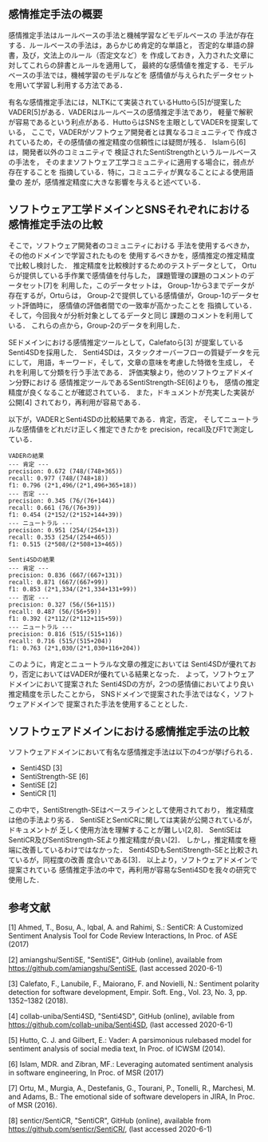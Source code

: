 
## 感情推定手法の概要

感情推定手法はルールベースの手法と機械学習などモデルベースの
手法が存在する．ルールベースの手法は，あらかじめ肯定的な単語と，
否定的な単語の辞書，及び，文法上のルール（否定文など）を
作成しておき，入力された文章に対してこれらの辞書とルールを適用して，
最終的な感情値を推定する．モデルベースの手法では，機械学習のモデルなどを
感情値が与えられたデータセットを用いて学習し利用する方法である．

有名な感情推定手法には，NLTKにて実装されているHuttoら[5]が提案した
VADER[5]がある．VADERはルールベースの感情推定手法であり，
軽量で解釈が容易であるという利点がある．HuttoらはSNSを主眼としてVADERを提案している，
ここで，VADERがソフトウェア開発者とは異なるコミュニティで
作成されているため，その感情値の推定精度の信頼性には疑問が残る．
Islamら[6]は，開発者以外のコミュニティで
検証されたSentiStrengthというルールベースの手法を，
そのままソフトウェア工学コミュニティに適用する場合に，弱点が存在することを
指摘している．特に，コミュニティが異なることによる使用語彙の
差が，感情推定精度に大きな影響を与えると述べている．


## ソフトウェア工学ドメインとSNSそれぞれにおける感情推定手法の比較

そこで，ソフトウェア開発者のコミュニティにおける
手法を使用するべきか，その他のドメインで学習されたものを
使用するべきかを，感情推定の推定精度で比較し検討した．
推定精度を比較検討するためのテストデータとして，
Ortuらが提供している手作業で感情値を付与した，
課題管理の課題のコメントのデータセット[7]を
利用した，このデータセットは，
Group-1から3までデータが存在するが，Ortuらは，
Group-2で提供している感情値が，Group-1のデータセット評価時に，
感情値の評価者間での一致率が高かったことを
指摘している．そして，今回我々が分析対象としてるデータと同じ
課題のコメントを利用している．
これらの点から，Group-2のデータを利用した．


SEドメインにおける感情推定ツールとして，Calefatoら[3]
が提案しているSenti4SDを採用した．
Senti4SDは，スタックオーバーフローの質疑データを元にして，
用語，キーワード，そして，文章の意味を考慮した特徴を生成し，
それを利用して分類を行う手法である．
評価実験より，他のソフトウェアドメイン分野における
感情推定ツールであるSentiStrength-SE[6]よりも，
感情の推定精度が良くなることが確認されている．
また，ドキュメントが充実した実装が公開[4]
されており，再利用が容易である．


以下が，VADERとSenti4SDの比較結果である．肯定，否定，
そしてニュートラルな感情値をどれだけ正しく推定できたかを
precision，recall及びF1で測定している．


```VADERの結果
VADERの結果
--- 肯定 ---
precision: 0.672 (748/(748+365))
recall: 0.977 (748/(748+18))
f1: 0.796 (2*1,496/(2*1,496+365+18))
--- 否定 ---
precision: 0.345 (76/(76+144))
recall: 0.661 (76/(76+39))
f1: 0.454 (2*152/(2*152+144+39))
--- ニュートラル ---
precision: 0.951 (254/(254+13))
recall: 0.353 (254/(254+465))
f1: 0.515 (2*508/(2*508+13+465))
```

```Senti4SDの結果
Senti4SDの結果
--- 肯定 ---
precision: 0.836 (667/(667+131))
recall: 0.871 (667/(667+99))
f1: 0.853 (2*1,334/(2*1,334+131+99))
--- 否定 ---
precision: 0.327 (56/(56+115))
recall: 0.487 (56/(56+59))
f1: 0.392 (2*112/(2*112+115+59))
--- ニュートラル ---
precision: 0.816 (515/(515+116))
recall: 0.716 (515/(515+204))
f1: 0.763 (2*1,030/(2*1,030+116+204))
```

このように，肯定とニュートラルな文章の推定においては
Senti4SDが優れており，否定においてはVADERが優れている結果となった．
よって，ソフトウェアドメインにおいて提案された
Senti4SDの方が，2つの感情値においてより良い推定精度を示したことから，
SNSドメインで提案された手法ではなく，ソフトウェアドメインで
提案された手法を使用することとした．


## ソフトウェアドメインにおける感情推定手法の比較

ソフトウェアドメインにおいて有名な感情推定手法は以下の4つが挙げられる．
- Senti4SD [3]
- SentiStrength-SE [6]
- SentiSE [2]
- SentiCR [1]


この中で，SentiStrength-SEはベースラインとして使用されており，
推定精度は他の手法より劣る．
SentiSEとSentiCRに関しては実装が公開されているが，ドキュメントが
乏しく使用方法を理解することが難しい[2,8]．
SentiSEはSentiCR及びSentiStrength-SEより推定精度が良い[2]．
しかし，推定精度を極端に改善しているわけではなかった．
Senti4SDもSentiStrength-SEと比較されているが，同程度の改善
度合いである[3]．
以上より，ソフトウェアドメインで提案されている
感情推定手法の中で，再利用が容易なSenti4SDを我々の研究で使用した．


## 参考文献

[1]
Ahmed, T., Bosu, A., Iqbal, A. and Rahimi, S.: SentiCR: A Customized Sentiment Analysis Tool for Code Review Interactions, In Proc. of ASE (2017)

[2] 
amiangshu/SentiSE, "SentiSE", GitHub (online), available from <https://github.com/amiangshu/SentiSE>, (last accessed 2020-6-1)

[3] 
Calefato, F., Lanubile, F., Maiorano, F. and Novielli, N.: Sentiment polarity detection for software development, Empir. Soft. Eng., Vol. 23, No. 3, pp. 1352–1382 (2018).

[4] 
collab-uniba/Senti4SD, "Senti4SD", GitHub (online), avilable from <https://github.com/collab-uniba/Senti4SD>, (last accessed 2020-6-1)

[5] 
Hutto, C. J. and Gilbert, E.: Vader: A parsimonious rulebased model for sentiment analysis of social media text, In Proc. of ICWSM (2014).


[6] 
Islam, MDR. and Zibran, MF.: Leveraging automated sentiment analysis in software engineering, In Proc. of MSR (2017)

[7] 
Ortu, M., Murgia, A., Destefanis, G., Tourani, P., Tonelli, R., Marchesi, M. and Adams, B.: The emotional side of software developers in JIRA, In Proc. of MSR (2016).
  
[8]
senticr/SentiCR, "SentiCR", GitHub (online), available from <https://github.com/senticr/SentiCR/>, (last accessed 2020-6-1)
